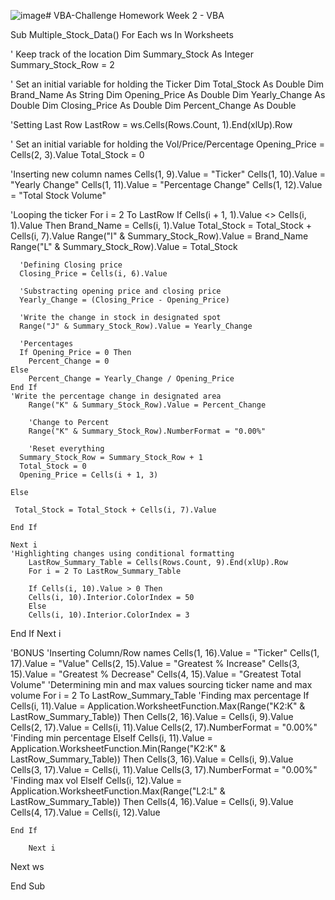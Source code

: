 ![image](https://github.com/Zoouri/VBA-Challenge/assets/151431300/2324e58e-34e3-4060-8843-aad0b62eb8bf)# VBA-Challenge
Homework Week 2 - VBA

Sub Multiple_Stock_Data()
        For Each ws In Worksheets
        
 ' Keep track of the location
        Dim Summary_Stock As Integer
        Summary_Stock_Row = 2
  
' Set an initial variable for holding the Ticker
        Dim Total_Stock As Double
        Dim Brand_Name As String
        Dim Opening_Price As Double
        Dim Yearly_Change As Double
        Dim Closing_Price As Double
        Dim Percent_Change As Double
        
 'Setting Last Row
        LastRow = ws.Cells(Rows.Count, 1).End(xlUp).Row
        
' Set an initial variable for holding the Vol/Price/Percentage
Opening_Price = Cells(2, 3).Value
Total_Stock = 0

'Inserting new column names
    Cells(1, 9).Value = "Ticker"
    Cells(1, 10).Value = "Yearly Change"
    Cells(1, 11).Value = "Percentage Change"
    Cells(1, 12).Value = "Total Stock Volume"

'Looping the ticker
    For i = 2 To LastRow
    If Cells(i + 1, 1).Value <> Cells(i, 1).Value Then
      Brand_Name = Cells(i, 1).Value
      Total_Stock = Total_Stock + Cells(i, 7).Value
      Range("I" & Summary_Stock_Row).Value = Brand_Name
      Range("L" & Summary_Stock_Row).Value = Total_Stock
      
      'Defining Closing price
      Closing_Price = Cells(i, 6).Value
      
      'Substracting opening price and closing price
      Yearly_Change = (Closing_Price - Opening_Price)
      
      'Write the change in stock in designated spot
      Range("J" & Summary_Stock_Row).Value = Yearly_Change
      
      'Percentages
      If Opening_Price = 0 Then
        Percent_Change = 0
    Else
        Percent_Change = Yearly_Change / Opening_Price
    End If
    'Write the percentage change in designated area
        Range("K" & Summary_Stock_Row).Value = Percent_Change
        
        'Change to Percent
        Range("K" & Summary_Stock_Row).NumberFormat = "0.00%"
        
        'Reset everything
      Summary_Stock_Row = Summary_Stock_Row + 1
      Total_Stock = 0
      Opening_Price = Cells(i + 1, 3)
      
    Else
    
     Total_Stock = Total_Stock + Cells(i, 7).Value
    
    End If

    Next i
    'Highlighting changes using conditional formatting
        LastRow_Summary_Table = Cells(Rows.Count, 9).End(xlUp).Row
        For i = 2 To LastRow_Summary_Table
  
        If Cells(i, 10).Value > 0 Then
        Cells(i, 10).Interior.ColorIndex = 50
        Else
        Cells(i, 10).Interior.ColorIndex = 3
  End If
  Next i
  
  'BONUS
  'Inserting Column/Row names
    Cells(1, 16).Value = "Ticker"
    Cells(1, 17).Value = "Value"
    Cells(2, 15).Value = "Greatest % Increase"
    Cells(3, 15).Value = "Greatest % Decrease"
    Cells(4, 15).Value = "Greatest Total Volume"
  'Determining min and max values sourcing ticker name and max volume
          For i = 2 To LastRow_Summary_Table
'Finding max percentage
        If Cells(i, 11).Value = Application.WorksheetFunction.Max(Range("K2:K" & LastRow_Summary_Table)) Then
         Cells(2, 16).Value = Cells(i, 9).Value
         Cells(2, 17).Value = Cells(i, 11).Value
         Cells(2, 17).NumberFormat = "0.00%"
'Finding min percentage
       ElseIf Cells(i, 11).Value = Application.WorksheetFunction.Min(Range("K2:K" & LastRow_Summary_Table)) Then
        Cells(3, 16).Value = Cells(i, 9).Value
        Cells(3, 17).Value = Cells(i, 11).Value
        Cells(3, 17).NumberFormat = "0.00%"
'Finding max vol
        ElseIf Cells(i, 12).Value = Application.WorksheetFunction.Max(Range("L2:L" & LastRow_Summary_Table)) Then
        Cells(4, 16).Value = Cells(i, 9).Value
        Cells(4, 17).Value = Cells(i, 12).Value
    
    End If
    
        Next i
  Next ws
  
End Sub

